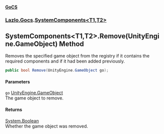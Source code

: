 #### [GoCS](./index.md 'index')
### [Lazlo.Gocs](./Lazlo-Gocs.md 'Lazlo.Gocs').[SystemComponents&lt;T1,T2&gt;](./Lazlo-Gocs-SystemComponents-T1_T2-.md 'Lazlo.Gocs.SystemComponents&lt;T1,T2&gt;')
## SystemComponents&lt;T1,T2&gt;.Remove(UnityEngine.GameObject) Method
Removes the specified game object from the registry if it contains the required components and if it had been added previously.  
```C#
public bool Remove(UnityEngine.GameObject go);
```
#### Parameters
<a name='Lazlo-Gocs-SystemComponents-T1_T2--Remove(UnityEngine-GameObject)-go'></a>
`go` [UnityEngine.GameObject](https://docs.microsoft.com/en-us/dotnet/api/UnityEngine.GameObject 'UnityEngine.GameObject')  
The game object to remove.  
  
#### Returns
[System.Boolean](https://docs.microsoft.com/en-us/dotnet/api/System.Boolean 'System.Boolean')  
Whether the game object was removed.  
